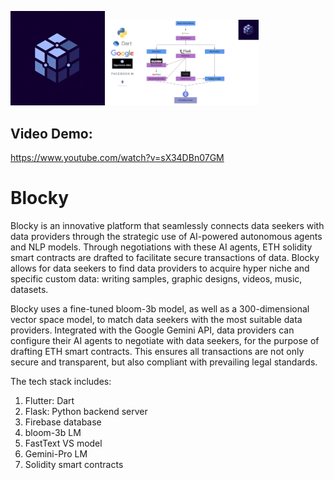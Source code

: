 <p float="left">
  <img src="images/Blocky.png" width="30%" />
  <img src="images/Blocky_Architecture.png" width="48%" /> 
</p>

## Video Demo:
https://www.youtube.com/watch?v=sX34DBn07GM

# Blocky
Blocky is an innovative platform that seamlessly connects data seekers with data providers through the strategic use of AI-powered autonomous agents and NLP models. Through negotiations with these AI agents, ETH solidity smart contracts are drafted to facilitate secure transactions of data. Blocky allows for data seekers to find data providers to acquire hyper niche and specific custom data: writing samples, graphic designs, videos, music, datasets.

Blocky uses a fine-tuned bloom-3b model, as well as a 300-dimensional vector space model, to match data seekers with the most suitable data providers. Integrated with the Google Gemini API, data providers can configure their AI agents to negotiate with data seekers, for the purpose of drafting ETH smart contracts. This ensures all transactions are not only secure and transparent, but also compliant with prevailing legal standards.

The tech stack includes:
  1) Flutter: Dart
  2) Flask: Python backend server
  3) Firebase database
  4) bloom-3b LM
  5) FastText VS model
  6) Gemini-Pro LM
  7) Solidity smart contracts
